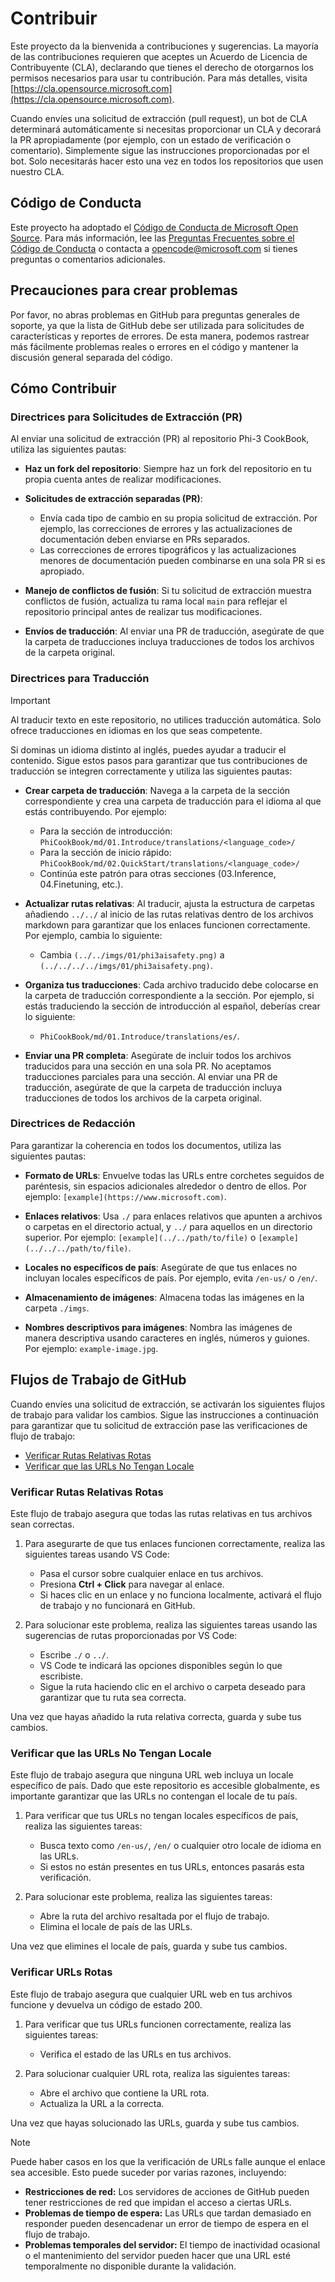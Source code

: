 <!--
CO_OP_TRANSLATOR_METADATA:
{
  "original_hash": "9f71f15fee9a73ecfcd4fd40efbe3070",
  "translation_date": "2025-03-27T02:29:09+00:00",
  "source_file": "CONTRIBUTING.md",
  "language_code": "es"
}
-->
# Contribuir

Este proyecto da la bienvenida a contribuciones y sugerencias. La mayoría de las contribuciones requieren que aceptes un Acuerdo de Licencia de Contribuyente (CLA), declarando que tienes el derecho de otorgarnos los permisos necesarios para usar tu contribución. Para más detalles, visita [https://cla.opensource.microsoft.com](https://cla.opensource.microsoft.com).

Cuando envíes una solicitud de extracción (pull request), un bot de CLA determinará automáticamente si necesitas proporcionar un CLA y decorará la PR apropiadamente (por ejemplo, con un estado de verificación o comentario). Simplemente sigue las instrucciones proporcionadas por el bot. Solo necesitarás hacer esto una vez en todos los repositorios que usen nuestro CLA.

## Código de Conducta

Este proyecto ha adoptado el [Código de Conducta de Microsoft Open Source](https://opensource.microsoft.com/codeofconduct/). Para más información, lee las [Preguntas Frecuentes sobre el Código de Conducta](https://opensource.microsoft.com/codeofconduct/faq/) o contacta a [opencode@microsoft.com](mailto:opencode@microsoft.com) si tienes preguntas o comentarios adicionales.

## Precauciones para crear problemas

Por favor, no abras problemas en GitHub para preguntas generales de soporte, ya que la lista de GitHub debe ser utilizada para solicitudes de características y reportes de errores. De esta manera, podemos rastrear más fácilmente problemas reales o errores en el código y mantener la discusión general separada del código.

## Cómo Contribuir

### Directrices para Solicitudes de Extracción (PR)

Al enviar una solicitud de extracción (PR) al repositorio Phi-3 CookBook, utiliza las siguientes pautas:

- **Haz un fork del repositorio**: Siempre haz un fork del repositorio en tu propia cuenta antes de realizar modificaciones.

- **Solicitudes de extracción separadas (PR)**:
  - Envía cada tipo de cambio en su propia solicitud de extracción. Por ejemplo, las correcciones de errores y las actualizaciones de documentación deben enviarse en PRs separados.
  - Las correcciones de errores tipográficos y las actualizaciones menores de documentación pueden combinarse en una sola PR si es apropiado.

- **Manejo de conflictos de fusión**: Si tu solicitud de extracción muestra conflictos de fusión, actualiza tu rama local `main` para reflejar el repositorio principal antes de realizar tus modificaciones.

- **Envíos de traducción**: Al enviar una PR de traducción, asegúrate de que la carpeta de traducciones incluya traducciones de todos los archivos de la carpeta original.

### Directrices para Traducción

> [!IMPORTANT]
>
> Al traducir texto en este repositorio, no utilices traducción automática. Solo ofrece traducciones en idiomas en los que seas competente.

Si dominas un idioma distinto al inglés, puedes ayudar a traducir el contenido. Sigue estos pasos para garantizar que tus contribuciones de traducción se integren correctamente y utiliza las siguientes pautas:

- **Crear carpeta de traducción**: Navega a la carpeta de la sección correspondiente y crea una carpeta de traducción para el idioma al que estás contribuyendo. Por ejemplo:
  - Para la sección de introducción: `PhiCookBook/md/01.Introduce/translations/<language_code>/`
  - Para la sección de inicio rápido: `PhiCookBook/md/02.QuickStart/translations/<language_code>/`
  - Continúa este patrón para otras secciones (03.Inference, 04.Finetuning, etc.).

- **Actualizar rutas relativas**: Al traducir, ajusta la estructura de carpetas añadiendo `../../` al inicio de las rutas relativas dentro de los archivos markdown para garantizar que los enlaces funcionen correctamente. Por ejemplo, cambia lo siguiente:
  - Cambia `(../../imgs/01/phi3aisafety.png)` a `(../../../../imgs/01/phi3aisafety.png)`.

- **Organiza tus traducciones**: Cada archivo traducido debe colocarse en la carpeta de traducción correspondiente a la sección. Por ejemplo, si estás traduciendo la sección de introducción al español, deberías crear lo siguiente:
  - `PhiCookBook/md/01.Introduce/translations/es/`.

- **Enviar una PR completa**: Asegúrate de incluir todos los archivos traducidos para una sección en una sola PR. No aceptamos traducciones parciales para una sección. Al enviar una PR de traducción, asegúrate de que la carpeta de traducción incluya traducciones de todos los archivos de la carpeta original.

### Directrices de Redacción

Para garantizar la coherencia en todos los documentos, utiliza las siguientes pautas:

- **Formato de URLs**: Envuelve todas las URLs entre corchetes seguidos de paréntesis, sin espacios adicionales alrededor o dentro de ellos. Por ejemplo: `[example](https://www.microsoft.com)`.

- **Enlaces relativos**: Usa `./` para enlaces relativos que apunten a archivos o carpetas en el directorio actual, y `../` para aquellos en un directorio superior. Por ejemplo: `[example](../../path/to/file)` o `[example](../../../path/to/file)`.

- **Locales no específicos de país**: Asegúrate de que tus enlaces no incluyan locales específicos de país. Por ejemplo, evita `/en-us/` o `/en/`.

- **Almacenamiento de imágenes**: Almacena todas las imágenes en la carpeta `./imgs`.

- **Nombres descriptivos para imágenes**: Nombra las imágenes de manera descriptiva usando caracteres en inglés, números y guiones. Por ejemplo: `example-image.jpg`.

## Flujos de Trabajo de GitHub

Cuando envíes una solicitud de extracción, se activarán los siguientes flujos de trabajo para validar los cambios. Sigue las instrucciones a continuación para garantizar que tu solicitud de extracción pase las verificaciones de flujo de trabajo:

- [Verificar Rutas Relativas Rotas](../..)
- [Verificar que las URLs No Tengan Locale](../..)

### Verificar Rutas Relativas Rotas

Este flujo de trabajo asegura que todas las rutas relativas en tus archivos sean correctas.

1. Para asegurarte de que tus enlaces funcionen correctamente, realiza las siguientes tareas usando VS Code:
    - Pasa el cursor sobre cualquier enlace en tus archivos.
    - Presiona **Ctrl + Click** para navegar al enlace.
    - Si haces clic en un enlace y no funciona localmente, activará el flujo de trabajo y no funcionará en GitHub.

1. Para solucionar este problema, realiza las siguientes tareas usando las sugerencias de rutas proporcionadas por VS Code:
    - Escribe `./` o `../`.
    - VS Code te indicará las opciones disponibles según lo que escribiste.
    - Sigue la ruta haciendo clic en el archivo o carpeta deseado para garantizar que tu ruta sea correcta.

Una vez que hayas añadido la ruta relativa correcta, guarda y sube tus cambios.

### Verificar que las URLs No Tengan Locale

Este flujo de trabajo asegura que ninguna URL web incluya un locale específico de país. Dado que este repositorio es accesible globalmente, es importante garantizar que las URLs no contengan el locale de tu país.

1. Para verificar que tus URLs no tengan locales específicos de país, realiza las siguientes tareas:

    - Busca texto como `/en-us/`, `/en/` o cualquier otro locale de idioma en las URLs.
    - Si estos no están presentes en tus URLs, entonces pasarás esta verificación.

1. Para solucionar este problema, realiza las siguientes tareas:
    - Abre la ruta del archivo resaltada por el flujo de trabajo.
    - Elimina el locale de país de las URLs.

Una vez que elimines el locale de país, guarda y sube tus cambios.

### Verificar URLs Rotas

Este flujo de trabajo asegura que cualquier URL web en tus archivos funcione y devuelva un código de estado 200.

1. Para verificar que tus URLs funcionen correctamente, realiza las siguientes tareas:
    - Verifica el estado de las URLs en tus archivos.

2. Para solucionar cualquier URL rota, realiza las siguientes tareas:
    - Abre el archivo que contiene la URL rota.
    - Actualiza la URL a la correcta.

Una vez que hayas solucionado las URLs, guarda y sube tus cambios.

> [!NOTE]
>
> Puede haber casos en los que la verificación de URLs falle aunque el enlace sea accesible. Esto puede suceder por varias razones, incluyendo:
>
> - **Restricciones de red:** Los servidores de acciones de GitHub pueden tener restricciones de red que impidan el acceso a ciertas URLs.
> - **Problemas de tiempo de espera:** Las URLs que tardan demasiado en responder pueden desencadenar un error de tiempo de espera en el flujo de trabajo.
> - **Problemas temporales del servidor:** El tiempo de inactividad ocasional o el mantenimiento del servidor pueden hacer que una URL esté temporalmente no disponible durante la validación.

